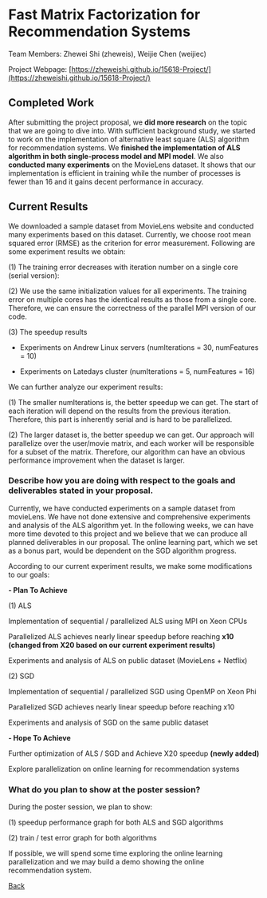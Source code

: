 # Fast Matrix Factorization for Recommendation Systems

Team Members: Zhewei Shi (zheweis), Weijie Chen (weijiec)

Project Webpage: [https://zheweishi.github.io/15618-Project/](https://zheweishi.github.io/15618-Project/)

## Completed Work
After submitting the project proposal, we **did more research** on the topic that we are going to dive into. With sufficient background study, we started to work on the implementation of alternative least square (ALS) algorithm for recommendation systems. We **finished the implementation of ALS algorithm in both single-process model and MPI model**. We also **conducted many experiments** on the MovieLens dataset. It shows that our implementation is efficient in training while the number of processes is fewer than 16 and it gains decent performance in accuracy.

## Current Results
We downloaded a sample dataset from MovieLens website and conducted many experiments based on this dataset. Currently, we choose root mean squared error (RMSE) as the criterion for error measurement. Following are some experiment results we obtain:

(1) The training error decreases with iteration number on a single core (serial version):

(2) We use the same initialization values for all experiments. The training error on multiple cores has the identical results as those from a single core. Therefore, we can ensure the correctness of the parallel MPI version of our code.

(3) The speedup results

- Experiments on Andrew Linux servers (numIterations = 30, numFeatures = 10)

- Experiments on Latedays cluster (numIterations = 5, numFeatures = 16)

We can further analyze our experiment results:

(1) The smaller numIterations is, the better speedup we can get. The start of each iteration will depend on the results from the previous iteration. Therefore, this part is inherently serial and is hard to be parallelized.

(2) The larger dataset is, the better speedup we can get. Our approach will parallelize over the user/movie matrix, and each worker will be responsible for a subset of the matrix. Therefore, our algorithm can have an obvious performance improvement when the dataset is larger.

### Describe how you are doing with respect to the goals and deliverables stated in your proposal.

Currently, we have conducted experiments on a sample dataset from movieLens. We have not done extensive and comprehensive experiments and analysis of the ALS algorithm yet. In the following weeks, we can have more time devoted to this project and we believe that we can produce all planned deliverables in our proposal. The online learning part, which we set as a bonus part, would be dependent on the SGD algorithm progress.

According to our current experiment results, we make some modifications to our goals:

 **- Plan To Achieve**
 
 (1) ALS

Implementation of sequential / parallelized ALS using MPI on Xeon CPUs

Parallelized ALS achieves nearly linear speedup before reaching **x10 (changed from X20 based on our current experiment results)**

Experiments and analysis of ALS on public dataset (MovieLens + Netflix)

(2) SGD

Implementation of sequential / parallelized SGD using OpenMP on Xeon Phi

Parallelized SGD achieves nearly linear speedup before reaching x10

Experiments and analysis of SGD on the same public dataset

**- Hope To Achieve**

Further optimization of ALS / SGD and Achieve X20 speedup **(newly added)**

Explore parallelization on online learning for recommendation systems

### What do you plan to show at the poster session?

During the poster session, we plan to show:

(1) speedup performance graph for both ALS and SGD algorithms

(2) train / test error graph for both algorithms

If possible, we will spend some time exploring the online learning parallelization and we may build a demo showing the online recommendation system.

[Back](https://zheweishi.github.io/15618-Project/)

